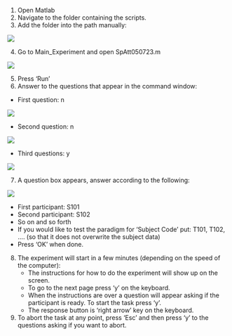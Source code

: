 ﻿1. Open Matlab
2. Navigate to the folder containing the scripts.
3. Add the folder into the path manually:

![](Instructions/figures/Aspose.Words.1c341cbf-9dad-486f-a8cb-d71b90ab1a44.001.png)

4. Go to Main\_Experiment and open SpAtt050723.m

![](Instructions/figures/Aspose.Words.1c341cbf-9dad-486f-a8cb-d71b90ab1a44.002.png)

5. Press ‘Run’
6. Answer to the questions that appear in the command window:
- First question: n

![](Instructions/figures/Aspose.Words.1c341cbf-9dad-486f-a8cb-d71b90ab1a44.003.png)

- Second question: n

![](Instructions/figures/Aspose.Words.1c341cbf-9dad-486f-a8cb-d71b90ab1a44.004.png)

- Third questions: y

![](Instructions/figures/Aspose.Words.1c341cbf-9dad-486f-a8cb-d71b90ab1a44.005.png)

7. A question box appears, answer according to the following:

![](Instructions/figures/Aspose.Words.1c341cbf-9dad-486f-a8cb-d71b90ab1a44.006.png)

   - First participant: S101
   - Second participant: S102
   - So on and so forth
   - If you would like to test the paradigm for ‘Subject Code’ put: T101, T102, …. (so that it does not overwrite the subject data)
   - Press ‘OK’ when done.
8. The experiment will start in a few minutes (depending on the speed of the computer): 
   - The instructions for how to do the experiment will show up on the screen.
   - To go to the next page press ‘y’ on the keyboard.
   - When the instructions are over a question will appear asking if the participant is ready. To start the task press ‘y’.
   - The response button is ‘right arrow’ key on the keyboard.
9. To abort the task at any point, press ‘Esc’ and then press ‘y’ to the questions asking if you want to abort.


